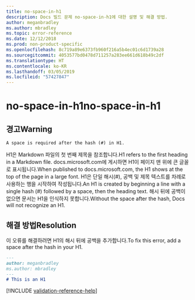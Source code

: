 ```yaml
---
title: no-space-in-h1
description: Docs 빌드 문제 no-space-in-h1에 대한 설명 및 해결 방법.
author: meganbradley
ms.author: mbradley
ms.topic: error-reference
ms.date: 12/12/2018
ms.prod: non-product-specific
ms.openlocfilehash: 8c719a89e6373fb960f216a5b4ec01c6d1739a28
ms.sourcegitcommit: 4053577bd0478d711257a283ee661d618b49c2df
ms.translationtype: HT
ms.contentlocale: ko-KR
ms.lasthandoff: 03/05/2019
ms.locfileid: "57427847"
---
```

# <a name="no-space-in-h1"></a><span data-ttu-id="18bb8-103">no-space-in-h1</span><span class="sxs-lookup"><span data-stu-id="18bb8-103">no-space-in-h1</span></span>

## <a name="warning"></a><span data-ttu-id="18bb8-104">경고</span><span class="sxs-lookup"><span data-stu-id="18bb8-104">Warning</span></span>

`A space is required after the hash (#) in H1.`

<span data-ttu-id="18bb8-105">H1은 Markdown 파일의 첫 번째 제목을 참조합니다.</span><span class="sxs-lookup"><span data-stu-id="18bb8-105">H1 refers to the first heading in a Markdown file.</span></span> <span data-ttu-id="18bb8-106">docs.microsoft.com에 게시하면 H1이 페이지 맨 위에 큰 글꼴로 표시됩니다.</span><span class="sxs-lookup"><span data-stu-id="18bb8-106">When published to docs.microsoft.com, the H1 shows at the top of the page in a large font.</span></span> <span data-ttu-id="18bb8-107">H1은 단일 해시(#), 공백 및 제목 텍스트를 차례로 사용하는 행을 시작하여 작성됩니다.</span><span class="sxs-lookup"><span data-stu-id="18bb8-107">An H1 is created by beginning a line with a single hash (#) followed by a space, then the heading text.</span></span> <span data-ttu-id="18bb8-108">해시 뒤에 공백이 없으면 문서는 H1을 인식하지 못합니다.</span><span class="sxs-lookup"><span data-stu-id="18bb8-108">Without the space after the hash, Docs will not recognize an H1.</span></span>

## <a name="resolution"></a><span data-ttu-id="18bb8-109">해결 방법</span><span class="sxs-lookup"><span data-stu-id="18bb8-109">Resolution</span></span>

<span data-ttu-id="18bb8-110">이 오류를 해결하려면 H1의 해시 뒤에 공백을 추가합니다.</span><span class="sxs-lookup"><span data-stu-id="18bb8-110">To fix this error, add a space after the hash in your H1.</span></span>

```markdown
---
author: meganbradley
ms.author: mbradley
---
# This is an H1
```

<!--make sure to add this file to your includes folder and verify the path-->
[!INCLUDE [validation-reference-help](includes/validation-reference-help.md)]